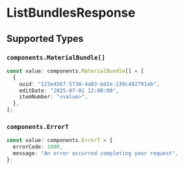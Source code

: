 # ListBundlesResponse


## Supported Types

### `components.MaterialBundle[]`

```typescript
const value: components.MaterialBundle[] = [
  {
    uuid: "123e4567-5738-4a03-bd2e-230c482791ab",
    editDate: "2025-07-01 12:00:00",
    itemNumber: "<value>",
  },
];
```

### `components.ErrorT`

```typescript
const value: components.ErrorT = {
  errorCode: 1000,
  message: "An error occurred completing your request",
};
```

